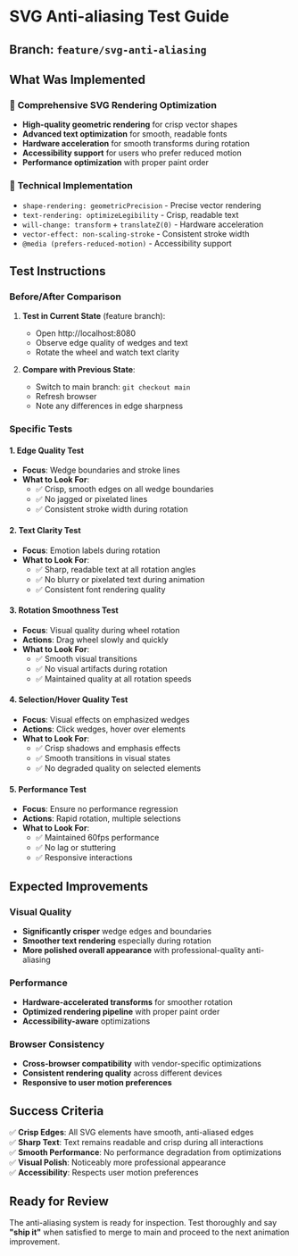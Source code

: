 # SVG Anti-aliasing Test Guide

## Branch: `feature/svg-anti-aliasing`

## What Was Implemented

### 🎯 **Comprehensive SVG Rendering Optimization**
- **High-quality geometric rendering** for crisp vector shapes
- **Advanced text optimization** for smooth, readable fonts  
- **Hardware acceleration** for smooth transforms during rotation
- **Accessibility support** for users who prefer reduced motion
- **Performance optimization** with proper paint order

### 🔧 **Technical Implementation**
- `shape-rendering: geometricPrecision` - Precise vector rendering
- `text-rendering: optimizeLegibility` - Crisp, readable text
- `will-change: transform` + `translateZ(0)` - Hardware acceleration
- `vector-effect: non-scaling-stroke` - Consistent stroke width
- `@media (prefers-reduced-motion)` - Accessibility support

## Test Instructions

### **Before/After Comparison**
1. **Test in Current State** (feature branch):
   - Open http://localhost:8080
   - Observe edge quality of wedges and text
   - Rotate the wheel and watch text clarity

2. **Compare with Previous State**:
   - Switch to main branch: `git checkout main`
   - Refresh browser
   - Note any differences in edge sharpness

### **Specific Tests**

#### **1. Edge Quality Test**
- **Focus**: Wedge boundaries and stroke lines
- **What to Look For**: 
  - ✅ Crisp, smooth edges on all wedge boundaries
  - ✅ No jagged or pixelated lines
  - ✅ Consistent stroke width during rotation

#### **2. Text Clarity Test** 
- **Focus**: Emotion labels during rotation
- **What to Look For**:
  - ✅ Sharp, readable text at all rotation angles
  - ✅ No blurry or pixelated text during animation
  - ✅ Consistent font rendering quality

#### **3. Rotation Smoothness Test**
- **Focus**: Visual quality during wheel rotation
- **Actions**: Drag wheel slowly and quickly
- **What to Look For**:
  - ✅ Smooth visual transitions
  - ✅ No visual artifacts during rotation
  - ✅ Maintained quality at all rotation speeds

#### **4. Selection/Hover Quality Test**
- **Focus**: Visual effects on emphasized wedges
- **Actions**: Click wedges, hover over elements
- **What to Look For**:
  - ✅ Crisp shadows and emphasis effects
  - ✅ Smooth transitions in visual states
  - ✅ No degraded quality on selected elements

#### **5. Performance Test**
- **Focus**: Ensure no performance regression
- **Actions**: Rapid rotation, multiple selections
- **What to Look For**:
  - ✅ Maintained 60fps performance
  - ✅ No lag or stuttering
  - ✅ Responsive interactions

## Expected Improvements

### **Visual Quality**
- **Significantly crisper** wedge edges and boundaries
- **Smoother text rendering** especially during rotation
- **More polished overall appearance** with professional-quality anti-aliasing

### **Performance**  
- **Hardware-accelerated transforms** for smoother rotation
- **Optimized rendering pipeline** with proper paint order
- **Accessibility-aware** optimizations

### **Browser Consistency**
- **Cross-browser compatibility** with vendor-specific optimizations
- **Consistent rendering quality** across different devices
- **Responsive to user motion preferences**

## Success Criteria

✅ **Crisp Edges**: All SVG elements have smooth, anti-aliased edges  
✅ **Sharp Text**: Text remains readable and crisp during all interactions  
✅ **Smooth Performance**: No performance degradation from optimizations  
✅ **Visual Polish**: Noticeably more professional appearance  
✅ **Accessibility**: Respects user motion preferences  

## Ready for Review

The anti-aliasing system is ready for inspection. Test thoroughly and say **"ship it"** when satisfied to merge to main and proceed to the next animation improvement. 